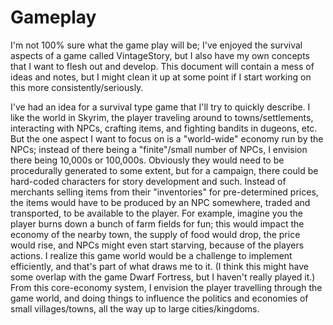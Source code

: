 # Gameplay

I'm not 100% sure what the game play will be; I've enjoyed the survival aspects of a game called VintageStory, but I also have my own concepts that I want to flesh out and develop.
This document will contain a mess of ideas and notes, but I might clean it up at some point if I start working on this more consistently/seriously.

I've had an idea for a survival type game that I'll try to quickly describe.
I like the world in Skyrim, the player traveling around to towns/settlements, interacting with NPCs, crafting items, and fighting bandits in dugeons, etc.
But the one aspect I want to focus on is a "world-wide" economy run by the NPCs; instead of there being a "finite"/small number of NPCs, I envision there being 10,000s or 100,000s.
Obviously they would need to be procedurally generated to some extent, but for a campaign, there could be hard-coded characters for story development and such.
Instead of merchants selling items from their "inventories" for pre-determined prices, the items would have to be produced by an NPC somewhere, traded and transported, to be available to the player.
For example, imagine you the player burns down a bunch of farm fields for fun;
this would impact the economy of the nearby town, the supply of food would drop, the price would rise, and NPCs might even start starving, because of the players actions.
I realize this game world would be a challenge to implement efficiently, and that's part of what draws me to it.
(I think this might have some overlap with the game Dwarf Fortress, but I haven't really played it.)
From this core-economy system, I envision the player travelling through the game world, and doing things to influence the politics and economies of small villages/towns, all the way up to large cities/kingdoms.
